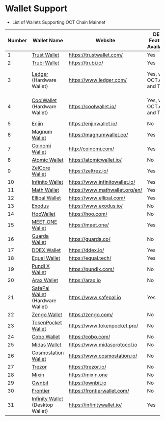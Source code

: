 # Wallet Support

* List of Wallets Supporting OCT Chain Mainnet

| Number | Wallet Name                                            | Website                          |DEX Feature Available|Testnet Support|WalletConnect Support|
| ------ | ------------------------------------------------------ | -------------------------------- |-----| -----|-----|
| 1      | [Trust Wallet](trust-wallet.md)                | <https://trustwallet.com/>       |Yes  | Yes|Yes|
| 2      | [Trubi Wallet](trubi.md)                       | <https://trubi.io/>              |Yes| No|Yes|
| 3      | [Ledger](ledger.md) (Hardware Wallet)          | <https://www.ledger.com/>        |Yes, via OCT.org and Trubi|Yes, via OCT.org and Trubi|Yes, via OCT.org and Trubi|Yes, via OCT.org and Trubi|
| 4      | [CoolWallet](cool-wallet.md) (Hardware Wallet) | <https://coolwallet.io/>         |Yes, via OCT.org and Trubi|Yes, via OCT.org and Trubi|Yes, via OCT.org and Trubi|Yes, via OCT.org and Trubi|
| 5      | [Enjin](enjin.md)                              | <https://enjinwallet.io/>        |No|No|No|
| 6      | [Magnum Wallet](magnum.md)                     | <https://magnumwallet.co/>       |Yes|No| Yes|
| 7      | [Coinomi Wallet](coinomi-wallet.md)            | <http://coinomi.com/>            |Yes|No| Yes|
| 8      | [Atomic Wallet](atomic-wallet.md)              | <https://atomicwallet.io/>       |No|No| Yes|
| 9      | [ZelCore Wallet](zelcore-wallet.md)            | <https://zeltrez.io/>            |Yes|No| Yes|
| 10     | [Infinito Wallet](infinito-wallet.md)          | <https://www.infinitowallet.io/> |Yes|No| Yes|
| 11     | [Math Wallet](math-wallet.md)                  | <https://www.mathwallet.org/en/> |Yes|No| Yes|
| 12     | [Ellipal Wallet](ellipal-wallet.md)            | <https://www.ellipal.com/>       |Yes|No|  No|
| 13     | [Exodus](exodus.md)                            | <https://www.exodus.io/>         |No|No|  No|
| 14     | [HooWallet](hoo-wallet.md)                     | <https://hoo.com/>               |No|No|  No|
| 15     | [MEET.ONE Wallet](meet.md)                     | <https://meet.one/>              |Yes|No| Yes|
| 16     | [Guarda Wallet](guarda.md)                     | <https://guarda.co/>             |No|No|  No|
| 17     | [DDEX Wallet](ddex.md)                         | <https://ddex.io/>               |Yes|No|  No|
| 18     | [Equal Wallet](equal.md)                       | <https://equal.tech/>            |Yes|Yes| Yes|
| 19     | [Pundi X Wallet](pundi.md)                     | <https://pundix.com/>            |No|No|  No|
| 20     | [Arax Wallet](arax.md)                         | <https://arax.io>                |No|No|  No|
| 21     | [SafePal Wallet](safepal.md) (Hardware Wallet) | <https://www.safepal.io>         |Yes|No| Yes|
| 22     | [Zengo Wallet](zengo.md)                       | <https://zengo.com/>             |No|No|  No|
| 23     | [TokenPocket Wallet](tokenpocket.md)           | <https://www.tokenpocket.pro/>   |No|No| Yes|
| 24     | [Cobo Wallet](cobo.md)                         | <https://cobo.com/>              |No|No| Yes|
| 25     | [Midas Wallet](midas-wallet.md)                | <https://www.midasprotocol.io>   |No|No|  No|
| 26     | [Cosmostation Wallet](cosmostation.md)         | <https://www.cosmostation.io/>   |No|No|  No|
| 27     | [Trezor](trezor.md)                            | <https://trezor.io/>             |No|No| Yes|
| 28     | [Mixin](mixin.md)                              | <https://mixin.one>              |No|No|  No|
| 29     | [Ownbit](ownbit.md)                            | <https://ownbit.io>              |No|No|  No|
| 30     | [Frontier](frontier.md)                        | <https://frontierwallet.com/>    |No|Yes|  No|
| 31     | [Infinity Wallet](infinitywallet.md) (Desktop Wallet) | <https://infinitywallet.io/>     |Yes  | No|Yes|

